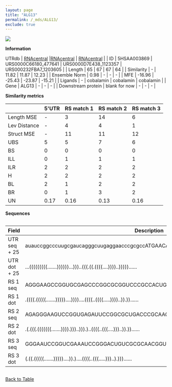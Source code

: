 ```yaml
---
layout: page
title: "ALG13"
permalink: /_mds/ALG13/
exclude: true
---
```




![](../../alns_9.28.22/aln_5HSAA003869_0.995.png?raw=true)


**Information**
<div style="overflow-x:auto;" markdown="block>
| | 5'UTR       | RS match 1   | RS match 2  | RS match 3 |
| ---- | ----------- | ----------- | ----------- | ----------- |
| Link | <a href="http://utrdb.ba.itb.cnr.it/getutr/5HSAA003869/1" target="_blank" rel="noopener noreferrer">UTRdb</a>   | <a href="https://rnacentral.org/rna/URS0000C66180/477641" target="_blank" rel="noopener noreferrer">RNAcentral</a>     |<a href="https://rnacentral.org/rna/URS0000D7E438/1123357" target="_blank" rel="noopener noreferrer">RNAcentral</a>  | <a href="https://rnacentral.org/rna/URS000232FBA7/1203605" target="_blank" rel="noopener noreferrer">RNAcentral</a>   |
| ID | 5HSAA003869     | URS0000C66180_477641     | URS0000D7E438_1123357     | URS000232FBA7_1203605     |
| Length | 65     |  67    | 67   |  64    |
| Similarity | - | 11.82 | 11.87 | 12.23 |
| Ensemble Norm | 0.98 | - | - | - |
| MFE | -16.96 | -25.43 | -23.87 | -15.21 |
| Ligands | - | cobalamin | cobalamin | cobalamin |
| Gene | ALG13 | - | - | - |
| Downstream protein | blank for now    |    -    | -  | - |
</div>

**Similarity metrics**

| | 5'UTR       | RS match 1   | RS match 2  | RS match 3 |
| ---- | ----------- | ----------- | ----------- | ----------- |
| Length MSE | - | 3 | 14 | 6 |
| Lev Distance | - | 4 | 4 | 1 |
| Struct MSE | - | 11 | 11 | 12 |
| UBS| 5 | 5 | 7 | 6 |
| BS | 0 | 0 | 0 | 0 |
| ILL | 0 | 1 | 1 | 1 |
| ILR | 2 | 2 | 2 | 2 |
| H | 2 | 2 | 2 | 2 |
| BL | 2 | 1 | 2 | 2 |
| BR | 0 | 1 | 3 | 2 |
| UN | 0.17 | 0.16 | 0.13 | 0.16 |

**Sequences**


<div style="overflow-x:auto;">

<table>
<colgroup>
<col width="30%" />
<col width="70%" />
</colgroup>
<thead>
<tr class="header">
<th>Field</th>
<th>Description</th>
</tr>
</thead>
<tbody>
<tr>
<td markdown="span">UTR seq + 25 </td>
<td markdown="span"> auauccggcccuugcgaucagggcuugaggaacccgcgccATGAACAATCATCAGCTGGAACTGG </td>
</tr>
<tr>
<td markdown="span">UTR dot + 25  </td>
<td markdown="span"> ...(((((((((.......))))))...)))..(((.((.((((....))))..)))))......
</td>
</tr>


<tr>
<td markdown="span">RS 1 seq </td>
<td markdown="span"> AGGGAAGCCGGUGCGAGCCCGGCGCGGUCCCGCCACUGUGACCCCACCUCGGGGGAGCCAGACACCU
</td>
</tr>


<tr>
<td markdown="span">RS 1 dot </td>
<td markdown="span"> .((((.(((((.......)))))....))))....((((..((((.....))))..)).))......
</td>
</tr>


<tr>
<td markdown="span">RS 2 seq </td>
<td markdown="span"> AGAGGGAAGUCCGGUGAGAUUCCGGCGCUGACCCGCAACCGUGAGGCGUGAGCCGAGCCGGGAACCU
</td>
</tr>


<tr>
<td markdown="span">RS 2 dot </td>
<td markdown="span"> .(.(((.(((((((.......)))).)))..))).)..((((..(((....)))..)).))......
</td>
</tr>


<tr>
<td markdown="span">RS 3 seq </td>
<td markdown="span"> GGGAAUCCGGUCGAAAUCCGGGACUGUCGCGCAACGGUGAGGCAUCACGCCAAGUCCGAAAACC
</td>
</tr>


<tr>
<td markdown="span">RS 3 dot </td>
<td markdown="span"> (.((.(((((.......)))))....)).)....((((..(((.....)))..).)))......
</td>
</tr>

</tbody>
</table>


</div>


[Back to Table](../../display)
